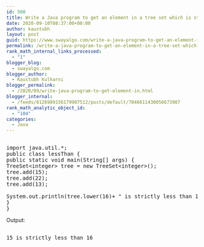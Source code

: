 ```yaml
---
id: 500
title: Write a Java program to get an element in a tree set which is strictly less than the given element
date: 2020-09-10T08:37:00+00:00
author: kaustubh
layout: post
guid: https://www.swayalgo.com/write-a-java-program-to-get-an-element-in-a-tree-set-which-is-strictly-less-than-the-given-element/
permalink: /write-a-java-program-to-get-an-element-in-a-tree-set-which-is-strictly-less-than-the-given-element/
rank_math_internal_links_processed:
  - "1"
blogger_blog:
  - swayalgo.com
blogger_author:
  - Kaustubh Kulkarni
blogger_permalink:
  - /2020/09/write-java-program-to-get-element-in.html
blogger_internal:
  - /feeds/8126989156179907512/posts/default/7046611430056673907
rank_math_analytic_object_id:
  - "104"
categories:
  - Java
---
```

<pre><br />import java.util.*;<br />public class lessThan {<br />public static void main(String[] args) {<br />TreeSet&lt;integer> tree = new TreeSet&lt;integer>();<br />tree.add(15);<br />tree.add(22);<br />tree.add(13);<br /><br />System.out.println(tree.lower(16)+ " is strictly less than 16");<br />}<br />}<br /></pre>

Output: 

<pre><br />15 is strictly less than 16<br /></pre>